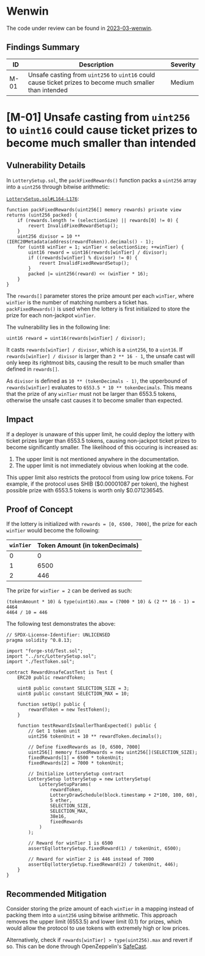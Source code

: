 # Wenwin
The code under review can be found in [2023-03-wenwin](https://github.com/code-423n4/2023-03-wenwin).

## Findings Summary
| ID | Description | Severity |
| - | - | - |
| M-01 | Unsafe casting from `uint256` to `uint16` could cause ticket prizes to become much smaller than intended | Medium |

# [M-01] Unsafe casting from `uint256` to `uint16` could cause ticket prizes to become much smaller than intended

## Vulnerability Details

In `LotterySetup.sol`, the `packFixedRewards()` function packs a `uint256` array into a `uint256` through bitwise arithmetic:

[`LotterySetup.sol#L164-L176`](https://github.com/code-423n4/2023-03-wenwin/blob/main/src/LotterySetup.sol#L164-L176):
```solidity
function packFixedRewards(uint256[] memory rewards) private view returns (uint256 packed) {
    if (rewards.length != (selectionSize) || rewards[0] != 0) {
        revert InvalidFixedRewardSetup();
    }
    uint256 divisor = 10 ** (IERC20Metadata(address(rewardToken)).decimals() - 1);
    for (uint8 winTier = 1; winTier < selectionSize; ++winTier) {
        uint16 reward = uint16(rewards[winTier] / divisor);
        if ((rewards[winTier] % divisor) != 0) {
            revert InvalidFixedRewardSetup();
        }
        packed |= uint256(reward) << (winTier * 16);
    }
}
```

The `rewards[]` parameter stores the prize amount per each `winTier`, where `winTier` is the number of matching numbers a ticket has. `packFixedRewards()` is used when the lottery is first initialized to store the prize for each non-jackpot `winTier`.

The vulnerability lies in the following line:

```solidity
uint16 reward = uint16(rewards[winTier] / divisor);
```

It casts `rewards[winTier] / divisor`, which is a `uint256`, to a `uint16`. If `rewards[winTier] / divisor` is larger than `2 ** 16 - 1`, the unsafe cast will only keep its rightmost bits, causing the result to be much smaller than defined in `rewards[]`. 

As `divisor` is defined as `10 ** (tokenDecimals - 1)`, the upperbound of `rewards[winTier]` evaluates to `6553.5 * 10 ** tokenDecimals`. This means that the prize of any `winTier` must not be larger than 6553.5 tokens, otherwise the unsafe cast causes it to become smaller than expected.

## Impact

If a deployer is unaware of this upper limit, he could deploy the lottery with ticket prizes larger than 6553.5 tokens, causing non-jackpot ticket prizes to become significantly smaller. The likelihood of this occuring is increased as:

1. The upper limit is not mentioned anywhere in the documentation.
2. The upper limit is not immediately obvious when looking at the code.
   
This upper limit also restricts the protocol from using low price tokens. For example, if the protocol uses SHIB ($0.00001087 per token), the highest possible prize with 6553.5 tokens is worth only $0.071236545.

## Proof of Concept

If the lottery is initialized with `rewards = [0, 6500, 7000]`, the prize for each `winTier` would become the following:

| `winTier` | Token Amount (in tokenDecimals) |
| --------- | ------------------------------- |
| 0         | 0                               |
| 1         | 6500                            |
| 2         | 446                             |


The prize for `winTier = 2` can be derived as such:

```
(tokenAmount * 10) & type(uint16).max = (7000 * 10) & (2 ** 16 - 1) = 4464
4464 / 10 = 446
```

The following test demonstrates the above:

```solidity
// SPDX-License-Identifier: UNLICENSED
pragma solidity ^0.8.13;

import "forge-std/Test.sol";
import "../src/LotterySetup.sol";
import "./TestToken.sol";

contract RewardUnsafeCastTest is Test {
    ERC20 public rewardToken;

    uint8 public constant SELECTION_SIZE = 3;
    uint8 public constant SELECTION_MAX = 10;

    function setUp() public {
        rewardToken = new TestToken();
    }

    function testRewardIsSmallerThanExpected() public {
        // Get 1 token unit
        uint256 tokenUnit = 10 ** rewardToken.decimals();

        // Define fixedRewards as [0, 6500, 7000]
        uint256[] memory fixedRewards = new uint256[](SELECTION_SIZE);
        fixedRewards[1] = 6500 * tokenUnit;
        fixedRewards[2] = 7000 * tokenUnit;

        // Initialize LotterySetup contract
        LotterySetup lotterySetup = new LotterySetup(
            LotterySetupParams(
                rewardToken,
                LotteryDrawSchedule(block.timestamp + 2*100, 100, 60),
                5 ether,
                SELECTION_SIZE,
                SELECTION_MAX,
                38e16,
                fixedRewards
            )
        );

        // Reward for winTier 1 is 6500
        assertEq(lotterySetup.fixedReward(1) / tokenUnit, 6500);

        // Reward for winTier 2 is 446 instead of 7000
        assertEq(lotterySetup.fixedReward(2) / tokenUnit, 446);
    }
}
```

## Recommended Mitigation

Consider storing the prize amount of each `winTier` in a mapping instead of packing them into a `uint256` using bitwise arithmetic. This approach removes the upper limit (6553.5) and lower limit (0.1) for prizes, which would allow the protocol to use tokens with extremely high or low prices.

Alternatively, check if `rewards[winTier] > type(uint256).max` and revert if so. This can be done through OpenZeppelin's [SafeCast](https://docs.openzeppelin.com/contracts/3.x/api/utils#SafeCast-toUint16-uint256-).